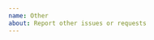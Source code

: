 ```yaml
---
name: Other
about: Report other issues or requests
---
```


<!--
This is a generic template.
Please use this template only if the other templates don't apply.
For Q/A, please use the Discussion page: https://github.com/paulsengroup/modle/discussions
-->
